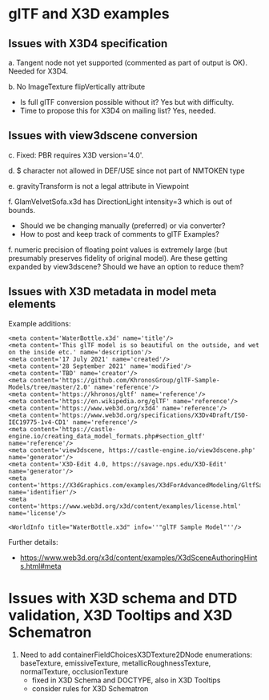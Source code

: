 # glTF and X3D examples

## Issues with X3D4 specification

a. Tangent node not yet supported (commented as part of output is OK).
Needed for X3D4.

b. No ImageTexture flipVertically attribute
- Is full glTF conversion possible without it? Yes but with difficulty.
- Time to propose this for X3D4 on mailing list?  Yes, needed.


## Issues with view3dscene conversion

c. Fixed: PBR requires X3D version='4.0'.

d. $ character not allowed in DEF/USE since not part of NMTOKEN type

e. gravityTransform is not a legal attribute in Viewpoint

f. GlamVelvetSofa.x3d has DirectionLight intensity=3 which is out of bounds.
- Should we be changing manually (preferred) or via converter?
- How to post and keep track of comments to glTF Examples?

f. numeric precision of floating point values is extremely large
(but presumably preserves fidelity of original model).  Are these
getting expanded by view3dscene?  Should we have an option to reduce them?


## Issues with X3D metadata in model meta elements

Example additions:

    <meta content='WaterBottle.x3d' name='title'/>
    <meta content='This glTF model is so beautiful on the outside, and wet on the inside etc.' name='description'/>
    <meta content='17 July 2021' name='created'/>
    <meta content='28 September 2021' name='modified'/>
    <meta content='TBD' name='creator'/>
    <meta content='https://github.com/KhronosGroup/glTF-Sample-Models/tree/master/2.0' name='reference'/>
    <meta content='https://khronos/gltf' name='reference'/>
    <meta content='https://en.wikipedia.org/glTF' name='reference'/>
    <meta content='https://www.web3d.org/x3d4' name='reference'/>
    <meta content='https://www.web3d.org/specifications/X3Dv4Draft/ISO-IEC19775-1v4-CD1' name='reference'/>
    <meta content='https://castle-engine.io/creating_data_model_formats.php#section_gltf' name='reference'/>
    <meta content='view3dscene, https://castle-engine.io/view3dscene.php' name='generator'/>
    <meta content='X3D-Edit 4.0, https://savage.nps.edu/X3D-Edit' name='generator'/>
    <meta content='https://X3dGraphics.com/examples/X3dForAdvancedModeling/GltfSampleModels/WaterBottle.x3d' name='identifier'/>
    <meta content='https://www.web3d.org/x3d/content/examples/license.html' name='license'/>
    
    <WorldInfo title="WaterBottle.x3d" info=''"glTF Sample Model"''/>

Further details:

* https://www.web3d.org/x3d/content/examples/X3dSceneAuthoringHints.html#meta

# Issues with X3D schema and DTD validation, X3D Tooltips and X3D Schematron

1. Need to add containerFieldChoicesX3DTexture2DNode enumerations: baseTexture,
   emissiveTexture, metallicRoughnessTexture, normalTexture, occlusionTexture
    - fixed in X3D Schema and DOCTYPE, also in X3D Tooltips
    - consider rules for X3D Schematron

